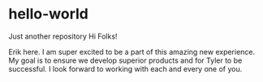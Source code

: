 # hello-world
Just another repository
Hi Folks!

Erik here.  I am super excited to be a part of this amazing new experience.  My goal is to ensure we develop superior products and for
Tyler to be successful.  I look forward to working with each and every one of you.
